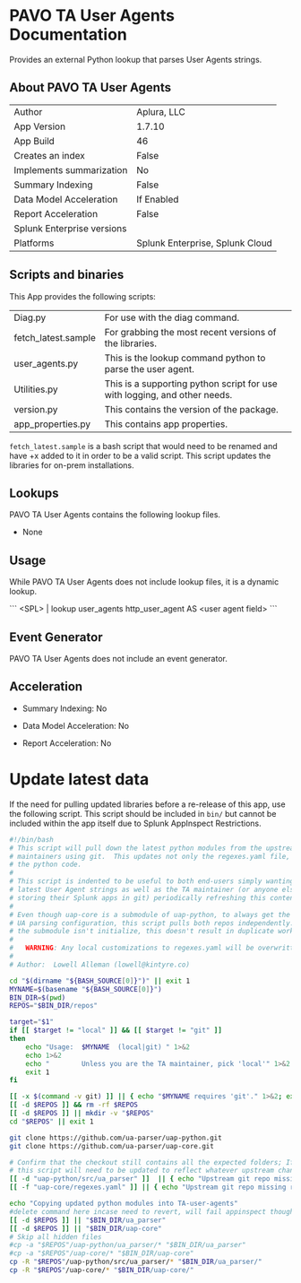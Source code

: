 # PAVO TA User Agents Documentation

Provides an external Python lookup that parses User Agents strings.

## About PAVO TA User Agents

|                            |                                 |
|----------------------------|---------------------------------|
| Author                     | Aplura, LLC                     |
| App Version                | 1.7.10                          |
| App Build                  | 46                              |
| Creates an index           | False                           |
| Implements summarization   | No                              |
| Summary Indexing           | False                           |
| Data Model Acceleration    | If Enabled                      |
| Report Acceleration        | False                           |
| Splunk Enterprise versions |                                 |
| Platforms                  | Splunk Enterprise, Splunk Cloud |

## Scripts and binaries

This App provides the following scripts:

|                     |                                                                           |
|---------------------|---------------------------------------------------------------------------|
| Diag.py             | For use with the diag command.                                            |
| fetch_latest.sample | For grabbing the most recent versions of the libraries.                   |
| user_agents.py      | This is the lookup command python to parse the user agent.                |
| Utilities.py        | This is a supporting python script for use with logging, and other needs. |
| version.py          | This contains the version of the package.                                 |
| app_properties.py   | This contains app properties.                                             |

<div class="note">

`fetch_latest.sample` is a bash script that would need to be renamed and have +x added to it in order to be a valid script. This script updates the libraries for on-prem installations.

</div>

## Lookups

PAVO TA User Agents contains the following lookup files.

- None

## Usage

While PAVO TA User Agents does not include lookup files, it is a dynamic lookup.

\`\`\` \<SPL\> \| lookup user_agents http_user_agent AS \<user agent field\> \`\`\`

## Event Generator

PAVO TA User Agents does not include an event generator.

## Acceleration

- Summary Indexing: No

- Data Model Acceleration: No

- Report Acceleration: No

# Update latest data

If the need for pulling updated libraries before a re-release of this app, use the following script. This script should be included in `bin/` but cannot be included within the app itself due to Splunk AppInspect Restrictions.

``` bash
#!/bin/bash
# This script will pull down the latest python modules from the upstream
# maintainers using git.  This updates not only the regexes.yaml file, but all
# the python code.
#
# This script is indented to be useful to both end-users simply wanting the
# latest User Agent strings as well as the TA maintainer (or anyone else
# storing their Splunk apps in git) periodically refreshing this content.
#
# Even though uap-core is a submodule of uap-python, to always get the latest
# UA parsing configuration, this script pulls both repos independently.  Since
# the submodule isn't initialize, this doesn't result in duplicate work.
#
#   WARNING: Any local customizations to regexes.yaml will be overwritten.
#
# Author:  Lowell Alleman (lowell@kintyre.co)

cd "$(dirname "${BASH_SOURCE[0]}")" || exit 1
MYNAME=$(basename "${BASH_SOURCE[0]}")
BIN_DIR=$(pwd)
REPOS="$BIN_DIR/repos"

target="$1"
if [[ $target != "local" ]] && [[ $target != "git" ]]
then
    echo "Usage:  $MYNAME  (local|git) " 1>&2
    echo 1>&2
    echo "        Unless you are the TA maintainer, pick 'local'" 1>&2
    exit 1
fi

[[ -x $(command -v git) ]] || { echo "$MYNAME requires 'git'." 1>&2; exit 2; }
[[ -d $REPOS ]] && rm -rf $REPOS
[[ -d $REPOS ]] || mkdir -v "$REPOS"
cd "$REPOS" || exit 1

git clone https://github.com/ua-parser/uap-python.git
git clone https://github.com/ua-parser/uap-core.git

# Confirm that the checkout still contains all the expected folders; If not
# this script will need to be updated to reflect whatever upstream changes.
[[ -d "uap-python/src/ua_parser" ]]  || { echo "Upstream git repo missing 'ua_parser'"; exit 3; }
[[ -f "uap-core/regexes.yaml" ]] || { echo "Upstream git repo missing regexes.yaml'"; exit 3; }

echo "Copying updated python modules into TA-user-agents"
#delete command here incase need to revert, will fail appinspect though -rf "$BIN_DIR/ua_parser" "$BIN_DIR/uap-core"
[[ -d $REPOS ]] || "$BIN_DIR/ua_parser"
[[ -d $REPOS ]] || "$BIN_DIR/uap-core"
# Skip all hidden files
#cp -a "$REPOS"/uap-python/ua_parser/* "$BIN_DIR/ua_parser"
#cp -a "$REPOS"/uap-core/* "$BIN_DIR/uap-core"
cp -R "$REPOS"/uap-python/src/ua_parser/* "$BIN_DIR/ua_parser/"
cp -R "$REPOS"/uap-core/* "$BIN_DIR/uap-core/"
```
